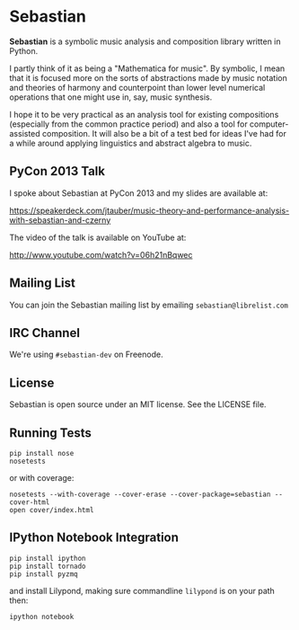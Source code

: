 # Sebastian

**Sebastian** is a symbolic music analysis and composition library written in
Python.

I partly think of it as being a "Mathematica for music". By symbolic, I mean
that it is focused more on the sorts of abstractions made by music notation
and theories of harmony and counterpoint than lower level numerical
operations that one might use in, say, music synthesis.

I hope it to be very practical as an analysis tool for existing compositions
(especially from the common practice period) and also a tool for
computer-assisted composition. It will also be a bit of a test bed for ideas
I've had for a while around applying linguistics and abstract algebra to
music.

## PyCon 2013 Talk

I spoke about Sebastian at PyCon 2013 and my slides are available at:

<https://speakerdeck.com/jtauber/music-theory-and-performance-analysis-with-sebastian-and-czerny>

The video of the talk is available on YouTube at:

<http://www.youtube.com/watch?v=06h21nBqwec>

## Mailing List

You can join the Sebastian mailing list by emailing `sebastian@librelist.com`

## IRC Channel

We're using `#sebastian-dev` on Freenode.

## License

Sebastian is open source under an MIT license. See the LICENSE file.

## Running Tests

    pip install nose
    nosetests

or with coverage:

    nosetests --with-coverage --cover-erase --cover-package=sebastian --cover-html
    open cover/index.html

## IPython Notebook Integration

    pip install ipython
    pip install tornado
    pip install pyzmq
    
and install Lilypond, making sure commandline `lilypond` is on your path then:

    ipython notebook
